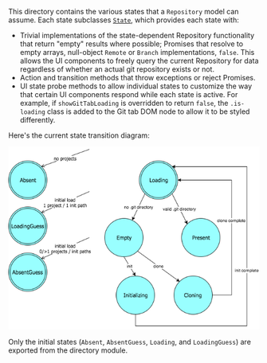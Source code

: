 This directory contains the various states that a `Repository` model can assume. Each state subclasses [`State`](./state), which provides each state with:

* Trivial implementations of the state-dependent Repository functionality that return "empty" results where possible; Promises that resolve to empty arrays, null-object `Remote` or `Branch` implementations, `false`. This allows the UI components to freely query the current Repository for data regardless of whether an actual git repository exists or not.
* Action and transition methods that throw exceptions or reject Promises.
* UI state probe methods to allow individual states to customize the way that certain UI components respond while each state is active. For example, if `showGitTabLoading` is overridden to return `false`, the `.is-loading` class is added to the Git tab DOM node to allow it to be styled differently.

Here's the current state transition diagram:

![state transition diagram](./repo-states.png)

Only the initial states (`Absent`, `AbsentGuess`, `Loading`, and `LoadingGuess`) are exported from the directory module.
